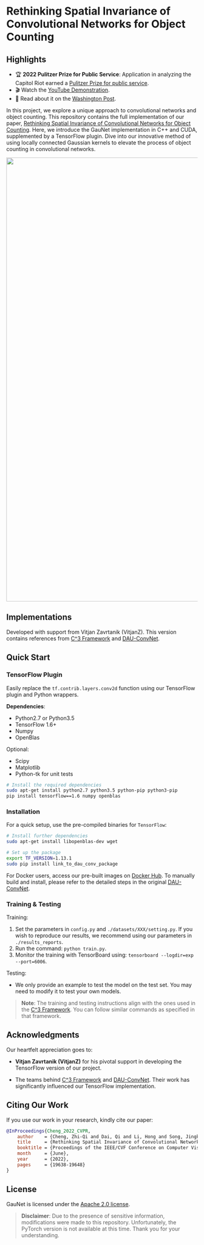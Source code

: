 # **Rethinking Spatial Invariance of Convolutional Networks for Object Counting**

## Highlights

- 🏆 **2022 Pulitzer Prize for Public Service**: Application in analyzing the Capitol Riot earned a [Pulitzer Prize for public service](https://www.pulitzer.org/prize-winners-by-year). 
- 🎬 Watch the [YouTube Demonstration](https://www.youtube.com/watch?v=WiZ51V5M0C8&ab_channel=Zhi-QiCheng).
- 📰 Read about it on the [Washington Post](https://www.washingtonpost.com/investigations/interactive/2021/dc-police-records-capitol-riot/).

In this project, we explore a unique approach to convolutional networks and object counting. This repository contains the full implementation of our paper, [Rethinking Spatial Invariance of Convolutional Networks for Object Counting](https://arxiv.org/pdf/2206.05253.pdf). Here, we introduce the GauNet implementation in C++ and CUDA, supplemented by a TensorFlow plugin. Dive into our innovative method of using locally connected Gaussian kernels to elevate the process of object counting in convolutional networks.

<p align="center">
  <img width="1170" alt="image" src="https://github.com/zhiqic/Rethinking-Counting/assets/65300431/2aea7e32-5d7e-4514-a321-8fbb2facb6ea">
</p>

## Implementations

Developed with support from Vitjan Zavrtanik (VitjanZ). This version contains references from [C^3 Framework](https://github.com/gjy3035/C-3-Framework) and [DAU-ConvNet](https://github.com/skokec/DAU-ConvNet). 

## Quick Start

### TensorFlow Plugin

Easily replace the `tf.contrib.layers.conv2d` function using our TensorFlow plugin and Python wrappers.

**Dependencies**:
- Python2.7 or Python3.5
- TensorFlow 1.6+
- Numpy
- OpenBlas

Optional:
- Scipy
- Matplotlib
- Python-tk for unit tests

```bash
# Install the required dependencies
sudo apt-get install python2.7 python3.5 python-pip python3-pip
pip install tensorflow==1.6 numpy openblas
```

### Installation

For a quick setup, use the pre-compiled binaries for `TensorFlow`:

```bash
# Install further dependencies
sudo apt-get install libopenblas-dev wget

# Set up the package
export TF_VERSION=1.13.1
sudo pip install link_to_dau_conv_package
```

For Docker users, access our pre-built images on [Docker Hub](https://hub.docker.com/r/skokec/dau-convnet). To manually build and install, please refer to the detailed steps in the original [DAU-ConvNet](https://github.com/skokec/DAU-ConvNet).

### Training & Testing

Training:

1. Set the parameters in `config.py` and `./datasets/XXX/setting.py`. If you wish to reproduce our results, we recommend using our parameters in `./results_reports`.
2. Run the command: `python train.py`.
3. Monitor the training with TensorBoard using: `tensorboard --logdir=exp --port=6006`.

Testing:

- We only provide an example to test the model on the test set. You may need to modify it to test your own models.

> **Note**: The training and testing instructions align with the ones used in the [C^3 Framework](https://github.com/gjy3035/C-3-Framework). You can follow similar commands as specified in that framework.


## Acknowledgments 

Our heartfelt appreciation goes to:

- **Vitjan Zavrtanik (VitjanZ)** for his pivotal support in developing the TensorFlow version of our project.
  
- The teams behind [C^3 Framework](https://github.com/gjy3035/C-3-Framework) and [DAU-ConvNet](https://github.com/skokec/DAU-ConvNet). Their work has significantly influenced our TensorFlow implementation.


## Citing Our Work

If you use our work in your research, kindly cite our paper:

```bibtex
@InProceedings{Cheng_2022_CVPR,
    author    = {Cheng, Zhi-Qi and Dai, Qi and Li, Hong and Song, Jingkuan and Wu, Xiao and Hauptmann, Alexander G.},
    title     = {Rethinking Spatial Invariance of Convolutional Networks for Object Counting},
    booktitle = {Proceedings of the IEEE/CVF Conference on Computer Vision and Pattern Recognition},
    month     = {June},
    year      = {2022},
    pages     = {19638-19648}
}
```

## License

GauNet is licensed under the [Apache 2.0 license](LICENSE.md).

> **Disclaimer**: Due to the presence of sensitive information, modifications were made to this repository. Unfortunately, the PyTorch version is not available at this time. Thank you for your understanding.
